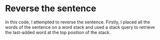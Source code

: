 # Reverse the sentence
 In this code, I attempted to reverse the sentence. Firstly, I placed all the words of the sentence on a word stack and used a stack query to retrieve the last-added word at the top position of the stack.

